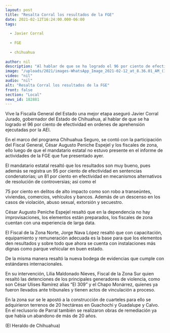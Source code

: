 ```yaml
---
layout: post
title: "Resalta Corral los resultados de la FGE"
date: 2021-02-12T16:24:00.000-06:00
tags:
  
  - Javier Corral
  
  - FGE
  
  - chihuahua
  
author: nil
description: "Al hablar de que se ha logrado el 96 por ciento de efectividad en ordenes de aprehensión ejecutadas por la AEI"
image: "/uploads/2021/images-WhatsApp_Image_2021-02-12_at_8.36.01_AM_(1).jpeg"
video: "nil"
audio: "nil"
alt: "Resalta Corral los resultados de la FGE"
front: false
section: "Local"
news_id: 182881
---
```


Vive la Fiscalía General del Estado una mejor etapa aseguró Javier Corral Jurado, gobernador del Estado de Chihuahua, al hablar de que se ha logrado el 96 por ciento de efectividad en ordenes de aprehensión ejecutadas por la AEI.

En el marco del programa Chihuahua Seguro, se contó con la participación del Fiscal General, César Augusto Peniche Espejel y los fiscales de zona, ello luego de que el mandatario estatal no estuvo presente en el informe de actividades de la FGE que fue presentado ayer.

El mandatario estatal resaltó que los resultados son muy bueno, pues además se registra un 95 por ciento de efectividad en sentencias condenatorias; un 81 por ciento en efectividad en mecanismos alternativos de resolución de controversias; así como el

75 por ciento en delitos de alto impacto como son robo a transeúntes, viviendas, comercios, vehículos y bancos. Además de un descenso en los casos de violación, abuso sexual, extorsión y secuestro.

César Augusto Peniche Espejel resaltó que en la dependencia no hay improvisaciones, los elementos están preparados, los fiscales de zona cuentan con una experiencia de larga data.

El Fiscal de la Zona Norte, Jorge Nava López resaltó que con capacitación, equipamiento y remuneración adecuada es la base para que los elementos den resultados y sobre todo que ahora se cuenta con instalaciones más dignas como parque vehicular en buen estado.

De la misma manera resaltó la nueva bodega de evidencias que cumple con estándares internacionales.

En su intervención, Lilia Maldonado Nieves, Fiscal de la Zona Sur quien resaltó las detenciones de los principales generadores de violencia, como son César Ulises Ramírez alias “El 309” y el Chapo Monárrez, quienes ya fueron llevados ante tribunales y tienen actos de vinculación a proceso.

En la zona sur se le apostó a la construcción de cuarteles para ello se adquirieron terrenos de 20 hectáreas en Guachochi y Guadalupe y Calvo. En el reclusorio de Parral también se realizaron obras de remediación ya que había un abandono de más de 20 años.

(El Heraldo de Chihuahua)